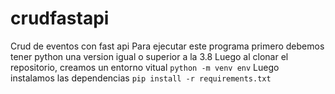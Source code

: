 # crudfastapi
Crud de eventos con fast api
Para ejecutar este programa primero debemos tener python una version igual o superior a la 3.8
Luego al clonar el repositorio, creamos un entorno vitual
```python -m venv env```
Luego instalamos las dependencias ```pip install -r requirements.txt```

